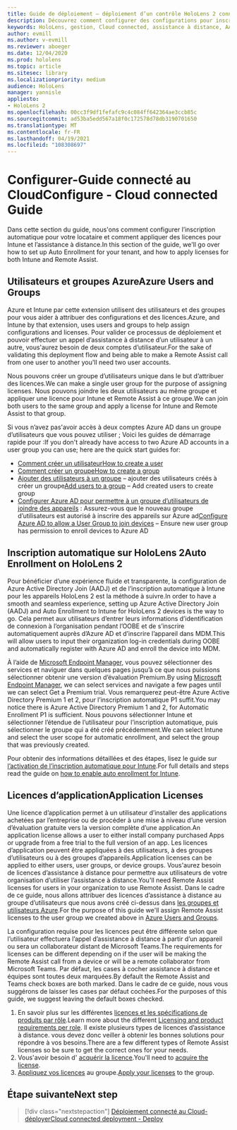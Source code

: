 ```yaml
---
title: Guide de déploiement – déploiement d’un contrôle HoloLens 2 connecté au Cloud à grande échelle avec l’assistance à distance-configurer
description: Découvrez comment configurer des configurations pour inscrire des appareils HoloLens sur un réseau connecté au Cloud à grande échelle avec l’assistance à distance.
keywords: HoloLens, gestion, Cloud connected, assistance à distance, AAD, Azure AD, MDM, gestion des appareils mobiles
author: evmill
ms.author: v-evmill
ms.reviewer: aboeger
ms.date: 12/04/2020
ms.prod: hololens
ms.topic: article
ms.sitesec: library
ms.localizationpriority: medium
audience: HoloLens
manager: yannisle
appliesto:
- HoloLens 2
ms.openlocfilehash: 00cc3f9df1fefafc9c4c084ff642364ae3ccb85c
ms.sourcegitcommit: ad53ba5edd567a18f0c172578d78db3190701650
ms.translationtype: MT
ms.contentlocale: fr-FR
ms.lasthandoff: 04/19/2021
ms.locfileid: "108308697"
---
```

# <a name="configure---cloud-connected-guide"></a><span data-ttu-id="af2df-104">Configurer-Guide connecté au Cloud</span><span class="sxs-lookup"><span data-stu-id="af2df-104">Configure - Cloud connected Guide</span></span>

<span data-ttu-id="af2df-105">Dans cette section du guide, nous&#39;ons comment configurer l’inscription automatique pour votre locataire et comment appliquer des licences pour Intune et l’assistance à distance.</span><span class="sxs-lookup"><span data-stu-id="af2df-105">In this section of the guide, we&#39;ll go over how to set up Auto Enrollment for your tenant, and how to apply licenses for both Intune and Remote Assist.</span></span>

## <a name="azure-users-and-groups"></a><span data-ttu-id="af2df-106">Utilisateurs et groupes Azure</span><span class="sxs-lookup"><span data-stu-id="af2df-106">Azure Users and Groups</span></span>

<span data-ttu-id="af2df-107">Azure et Intune par cette extension utilisent des utilisateurs et des groupes pour vous aider à attribuer des configurations et des licences.</span><span class="sxs-lookup"><span data-stu-id="af2df-107">Azure, and Intune by that extension, uses users and groups to help assign configurations and licenses.</span></span> <span data-ttu-id="af2df-108">Pour valider ce processus de déploiement et pouvoir effectuer un appel d’assistance à distance d’un utilisateur à un autre, vous&#39;aurez besoin de deux comptes d’utilisateur.</span><span class="sxs-lookup"><span data-stu-id="af2df-108">For the sake of validating this deployment flow and being able to make a Remote Assist call from one user to another you&#39;ll need two user accounts.</span></span>

<span data-ttu-id="af2df-109">Nous pouvons créer un groupe d’utilisateurs unique dans le but d’attribuer des licences.</span><span class="sxs-lookup"><span data-stu-id="af2df-109">We can make a single user group for the purpose of assigning licenses.</span></span> <span data-ttu-id="af2df-110">Nous pouvons joindre les deux utilisateurs au même groupe et appliquer une licence pour Intune et Remote Assist à ce groupe.</span><span class="sxs-lookup"><span data-stu-id="af2df-110">We can join both users to the same group and apply a license for Intune and Remote Assist to that group.</span></span>

<span data-ttu-id="af2df-111">Si vous n’avez pas&#39;avoir accès à deux comptes Azure AD dans un groupe d’utilisateurs que vous pouvez utiliser ; Voici les guides de démarrage rapide pour :</span><span class="sxs-lookup"><span data-stu-id="af2df-111">If you don&#39;t already have access to two Azure AD accounts in a user group you can use; here are the quick start guides for:</span></span>

- [<span data-ttu-id="af2df-112">Comment créer un utilisateur</span><span class="sxs-lookup"><span data-stu-id="af2df-112">How to create a user</span></span>](https://docs.microsoft.com/mem/intune/fundamentals/quickstart-create-user)
- [<span data-ttu-id="af2df-113">Comment créer un groupe</span><span class="sxs-lookup"><span data-stu-id="af2df-113">How to create a group</span></span>](https://docs.microsoft.com/mem/intune/fundamentals/quickstart-create-group)
- <span data-ttu-id="af2df-114">[Ajouter des utilisateurs à un groupe](https://docs.microsoft.com/azure/active-directory/fundamentals/active-directory-groups-members-azure-portal) – ajouter des utilisateurs créés à créer un groupe</span><span class="sxs-lookup"><span data-stu-id="af2df-114">[Add users to a group](https://docs.microsoft.com/azure/active-directory/fundamentals/active-directory-groups-members-azure-portal) – Add created users to create group</span></span>
- <span data-ttu-id="af2df-115">[Configurer Azure AD pour permettre à un groupe d’utilisateurs de joindre des appareils](https://docs.microsoft.com/azure/active-directory/devices/azureadjoin-plan#configure-your-device-settings) : Assurez-vous que le nouveau groupe d’utilisateurs est autorisé à inscrire des appareils sur Azure ad</span><span class="sxs-lookup"><span data-stu-id="af2df-115">[Configure Azure AD to allow a User Group to join devices](https://docs.microsoft.com/azure/active-directory/devices/azureadjoin-plan#configure-your-device-settings) – Ensure new user group has permission to enroll devices to Azure AD</span></span>

## <a name="auto-enrollment-on-hololens-2"></a><span data-ttu-id="af2df-116">Inscription automatique sur HoloLens 2</span><span class="sxs-lookup"><span data-stu-id="af2df-116">Auto Enrollment on HoloLens 2</span></span>

<span data-ttu-id="af2df-117">Pour bénéficier d’une expérience fluide et transparente, la configuration de Azure Active Directory Join (AADJ) et de l’inscription automatique à Intune pour les appareils HoloLens 2 est la méthode à suivre.</span><span class="sxs-lookup"><span data-stu-id="af2df-117">In order to have a smooth and seamless experience, setting up Azure Active Directory Join (AADJ) and Auto Enrollment to Intune for HoloLens 2 devices is the way to go.</span></span> <span data-ttu-id="af2df-118">Cela permet aux utilisateurs d’entrer leurs informations d’identification de connexion à l’organisation pendant l’OOBE et de s’inscrire automatiquement auprès d’Azure AD et d’inscrire l’appareil dans MDM.</span><span class="sxs-lookup"><span data-stu-id="af2df-118">This will allow users to input their organization log-in credentials during OOBE and automatically register with Azure AD and enroll the device into MDM.</span></span>

<span data-ttu-id="af2df-119">À l’aide de [Microsoft Endpoint Manager](https://endpoint.microsoft.com/#home), vous pouvez sélectionner des services et naviguer dans quelques pages jusqu’à ce que nous puissions sélectionner obtenir une version d’évaluation Premium.</span><span class="sxs-lookup"><span data-stu-id="af2df-119">By using [Microsoft Endpoint Manager](https://endpoint.microsoft.com/#home), we can select services and navigate a few pages until we can select Get a Premium trial.</span></span> <span data-ttu-id="af2df-120">Vous remarquerez peut-être Azure Active Directory Premium 1 et 2, pour l’inscription automatique P1 suffit.</span><span class="sxs-lookup"><span data-stu-id="af2df-120">You may notice there is Azure Active Directory Premium 1 and 2, for Automatic Enrollment P1 is sufficient.</span></span> <span data-ttu-id="af2df-121">Nous pouvons sélectionner Intune et sélectionner l’étendue de l’utilisateur pour l’inscription automatique, puis sélectionner le groupe qui a été créé précédemment.</span><span class="sxs-lookup"><span data-stu-id="af2df-121">We can select Intune and select the user scope for automatic enrollment, and select the group that was previously created.</span></span>

<span data-ttu-id="af2df-122">Pour obtenir des informations détaillées et des étapes, lisez le guide sur [l’activation de l’inscription automatique pour Intune](https://docs.microsoft.com/mem/intune/enrollment/quickstart-setup-auto-enrollment).</span><span class="sxs-lookup"><span data-stu-id="af2df-122">For full details and steps read the guide on [how to enable auto enrollment for Intune](https://docs.microsoft.com/mem/intune/enrollment/quickstart-setup-auto-enrollment).</span></span>

## <a name="application-licenses"></a><span data-ttu-id="af2df-123">Licences d’application</span><span class="sxs-lookup"><span data-stu-id="af2df-123">Application Licenses</span></span>

<span data-ttu-id="af2df-124">Une licence d’application permet à un utilisateur d’installer des applications achetées par l’entreprise ou de procéder à une mise à niveau d’une version d’évaluation gratuite vers la version complète d’une application.</span><span class="sxs-lookup"><span data-stu-id="af2df-124">An application license allows a user to either install company purchased Apps or upgrade from a free trial to the full version of an app.</span></span> <span data-ttu-id="af2df-125">Les licences d’application peuvent être appliquées à des utilisateurs, à des groupes d’utilisateurs ou à des groupes d’appareils.</span><span class="sxs-lookup"><span data-stu-id="af2df-125">Application licenses can be applied to either users, user groups, or device groups.</span></span> <span data-ttu-id="af2df-126">Vous&#39;aurez besoin de licences d’assistance à distance pour permettre aux utilisateurs de votre organisation d’utiliser l’assistance à distance.</span><span class="sxs-lookup"><span data-stu-id="af2df-126">You&#39;ll need Remote Assist licenses for users in your organization to use Remote Assist.</span></span> <span data-ttu-id="af2df-127">Dans le cadre de ce guide, nous allons attribuer des licences d’assistance à distance au groupe d’utilisateurs que nous avons créé ci-dessus dans [les groupes et utilisateurs Azure](hololens2-cloud-connected-configure.md#azure-users-and-groups).</span><span class="sxs-lookup"><span data-stu-id="af2df-127">For the purpose of this guide we'll assign Remote Assist licenses to the user group we created above in [Azure Users and Groups](hololens2-cloud-connected-configure.md#azure-users-and-groups).</span></span>

<span data-ttu-id="af2df-128">La configuration requise pour les licences peut être différente selon que l’utilisateur effectuera l’appel d’assistance à distance à partir d’un appareil ou sera un collaborateur distant de Microsoft Teams.</span><span class="sxs-lookup"><span data-stu-id="af2df-128">The requirements for licenses can be different depending on if the user will be making the Remote Assist call from a device or will be a remote collaborator from Microsoft Teams.</span></span> <span data-ttu-id="af2df-129">Par défaut, les cases à cocher assistance à distance et équipes sont toutes deux marquées.</span><span class="sxs-lookup"><span data-stu-id="af2df-129">By default the Remote Assist and Teams check boxes are both marked.</span></span> <span data-ttu-id="af2df-130">Dans le cadre de ce guide, nous vous suggérons de laisser les cases par défaut cochées.</span><span class="sxs-lookup"><span data-stu-id="af2df-130">For the purposes of this guide, we suggest leaving the default boxes checked.</span></span>

1. <span data-ttu-id="af2df-131">En savoir plus sur les différentes [licences et les spécifications de produits par rôle](https://docs.microsoft.com/dynamics365/mixed-reality/remote-assist/requirements#licensing-and-product-requirements-per-role).</span><span class="sxs-lookup"><span data-stu-id="af2df-131">Learn more about the different [Licensing and product requirements per role](https://docs.microsoft.com/dynamics365/mixed-reality/remote-assist/requirements#licensing-and-product-requirements-per-role).</span></span> <span data-ttu-id="af2df-132">Il existe plusieurs types de licences d’assistance à distance. vous devez donc veiller à obtenir les bonnes solutions pour répondre à vos besoins.</span><span class="sxs-lookup"><span data-stu-id="af2df-132">There are a few different types of Remote Assist licenses so be sure to get the correct ones for your needs.</span></span>
2. <span data-ttu-id="af2df-133">Vous&#39;avoir besoin d' [acquérir la licence](https://docs.microsoft.com/dynamics365/mixed-reality/remote-assist/buy-remote-assist).</span><span class="sxs-lookup"><span data-stu-id="af2df-133">You&#39;ll need to [acquire the license](https://docs.microsoft.com/dynamics365/mixed-reality/remote-assist/buy-remote-assist).</span></span>
3. <span data-ttu-id="af2df-134">[Appliquez vos licences](https://docs.microsoft.com/dynamics365/mixed-reality/remote-assist/deploy-remote-assist) au groupe.</span><span class="sxs-lookup"><span data-stu-id="af2df-134">[Apply your licenses](https://docs.microsoft.com/dynamics365/mixed-reality/remote-assist/deploy-remote-assist) to the group.</span></span>

## <a name="next-step"></a><span data-ttu-id="af2df-135">Étape suivante</span><span class="sxs-lookup"><span data-stu-id="af2df-135">Next step</span></span>

> [!div class="nextstepaction"]
> [<span data-ttu-id="af2df-136">Déploiement connecté au Cloud-déployer</span><span class="sxs-lookup"><span data-stu-id="af2df-136">Cloud connected deployment - Deploy</span></span>](hololens2-cloud-connected-deploy.md)